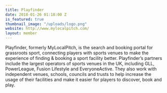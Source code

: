 ```yaml
---
title: Playfinder
date: 2018-01-26 01:18:00 Z
is_featured: true
thumbnail_image: "/uploads/logo.png"
website: http://www.mylocalpitch.com/
layout: member
---
```


Playfinder, formerly MyLocalPitch, is the search and booking portal for grassroots sport, connecting players with sports venues to make the experience of finding & booking a sport facility better. Playfinder’s partners include the largest operators of sports venues in the UK, including GLL, PowerLeague, Fusion Lifestyle and EveryoneActive. They also work with independent venues, schools, councils and trusts to help increase the usage of their facilities and make it easier for players to discover, book and play.